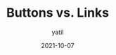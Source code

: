---
author: yatil
date: 2021-10-07
tags:
  - html
  - semantics
  - comparison
target_url: https://yatil.net/blog/buttons-vs-links
title: Buttons vs. Links
---
